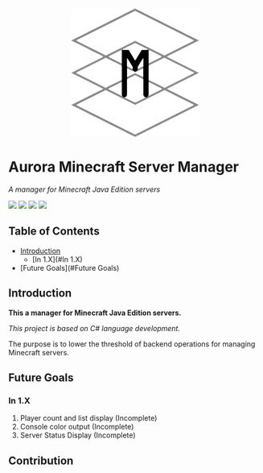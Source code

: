<div align=center>
  <img src="./GithubSources/ASM256.png" width="256" height="256" />
</div>

# Aurora Minecraft Server Manager

*A manager for Minecraft Java Edition servers*

![](https://img.shields.io/badge/Build-Passing-brightgreen)
![](https://img.shields.io/badge/Platform-Windows-lightgrey)
![](https://img.shields.io/badge/Language-CSharp-orange)
![](https://img.shields.io/badge/Version-1.0-blue)

## Table of Contents

* [Introduction](#Introduction)
  - [In 1.X](#In 1.X)
* [Future Goals](#Future Goals)

## Introduction

**This a manager for Minecraft Java Edition servers.**

*This project is based on C# language development.*

The purpose is to lower the threshold of backend operations for managing Minecraft servers.

## Future Goals

### In 1.X

1. Player count and list display (Incomplete)
2. Console color output (Incomplete)
3. Server Status Display (Incomplete)

## Contribution





